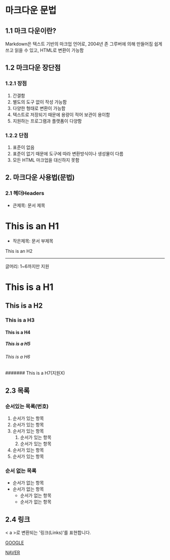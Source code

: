 # 마크다운 문법

## 1.1 마크 다운이란?

Markdown은 텍스트 기반의 마크업 언어로, 2004년 존 그루버에 의해 만들어짐
쉽게 쓰고 읽을 수 있고, HTML로 변환이 가능함

## 1.2 마크다운 장단점

### 1.2.1 장점

1. 간결함
2. 별도의 도구 없이 작성 가능함
3. 다양한 형태로 변환이 가능함
4. 텍스트로 저장되기 때문에 용량이 적어 보관이 용이함
5. 지원하는 프로그램과 플랫폼이 다양함

### 1.2.2 단점

1. 표준이 없음
2. 표준이 없기 때문에 도구에 따라 변환방식이나 생성물이 다름
3. 모든 HTML 마크업을 대신하지 못함

## 2. 마크다운 사용법(문법)

### 2.1 헤더Headers

- 큰제목: 문서 제목

# This is an H1

- 작은제목: 문서 부제목

This is an H2

---

글머리: 1~6까지만 지원

# This is a H1

## This is a H2

### This is a H3

#### This is a H4

##### This is a H5

###### This is a H6

####### This is a H7(지원X)

## 2.3 목록

### 순서있는 목록(번호)

1. 순서가 있는 항목
1. 순서가 있는 항목
1. 순서가 있는 항목
   1. 순서가 있는 항목
   1. 순서가 있는 항목
1. 순서가 있는 항목
1. 순서가 있는 항목

### 순서 없는 목록

- 순서가 없는 항목
- 순서가 없는 항목
  - 순서가 없는 항목
  - 순서가 없는 항목

## 2.4 링크

< a >로 변환되는 '링크(Links)'를 표현합니다.

[GOOGLE](https://google.com)

[NAVER](https://naver.com)
